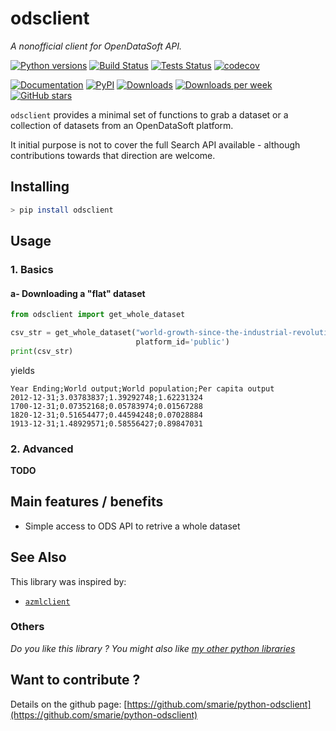# odsclient

*A nonofficial client for OpenDataSoft API.*

[![Python versions](https://img.shields.io/pypi/pyversions/odsclient.svg)](https://pypi.python.org/pypi/odsclient/) [![Build Status](https://travis-ci.org/smarie/python-odsclient.svg?branch=master)](https://travis-ci.org/smarie/python-odsclient) [![Tests Status](https://smarie.github.io/python-odsclient/junit/junit-badge.svg?dummy=8484744)](https://smarie.github.io/python-odsclient/junit/report.html) [![codecov](https://codecov.io/gh/smarie/python-odsclient/branch/master/graph/badge.svg)](https://codecov.io/gh/smarie/python-odsclient)

[![Documentation](https://img.shields.io/badge/doc-latest-blue.svg)](https://smarie.github.io/python-odsclient/) [![PyPI](https://img.shields.io/pypi/v/odsclient.svg)](https://pypi.python.org/pypi/odsclient/) [![Downloads](https://pepy.tech/badge/odsclient)](https://pepy.tech/project/odsclient) [![Downloads per week](https://pepy.tech/badge/odsclient/week)](https://pepy.tech/project/odsclient) [![GitHub stars](https://img.shields.io/github/stars/smarie/python-odsclient.svg)](https://github.com/smarie/python-odsclient/stargazers)

`odsclient` provides a minimal set of functions to grab a dataset or a collection of datasets from an OpenDataSoft platform. 

It initial purpose is not to cover the full Search API available - although contributions towards that direction are welcome.

## Installing

```bash
> pip install odsclient
```

## Usage

### 1. Basics

#### a- Downloading a "flat" dataset

```python
from odsclient import get_whole_dataset

csv_str = get_whole_dataset("world-growth-since-the-industrial-revolution0", 
                            platform_id='public')
print(csv_str)
```

yields

```
Year Ending;World output;World population;Per capita output
2012-12-31;3.03783837;1.39292748;1.62231324
1700-12-31;0.07352168;0.05783974;0.01567288
1820-12-31;0.51654477;0.44594248;0.07028884
1913-12-31;1.48929571;0.58556427;0.89847031
```

### 2. Advanced

**TODO**

## Main features / benefits

 - Simple access to ODS API to retrive a whole dataset

## See Also

This library was inspired by:

 * [`azmlclient`](https://smarie.github.io/python-azureml-client/)

### Others

*Do you like this library ? You might also like [my other python libraries](https://github.com/smarie/OVERVIEW#python)* 

## Want to contribute ?

Details on the github page: [https://github.com/smarie/python-odsclient](https://github.com/smarie/python-odsclient)
